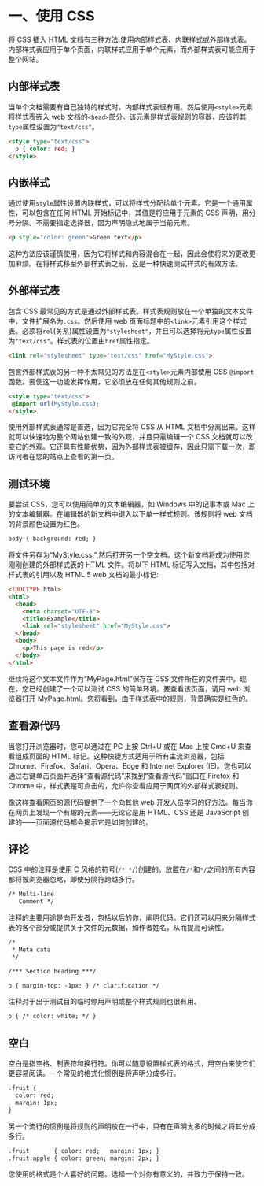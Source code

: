# 一、使用 CSS

将 CSS 插入 HTML 文档有三种方法:使用内部样式表、内联样式或外部样式表。内部样式表应用于单个页面，内联样式应用于单个元素，而外部样式表可能应用于整个网站。

## 内部样式表

当单个文档需要有自己独特的样式时，内部样式表很有用。然后使用`<style>`元素将样式表嵌入 web 文档的`<head>`部分。该元素是样式表规则的容器，应该将其`type`属性设置为`"text/css"`。

```html
<style type="text/css">
  p { color: red; }
</style>

```

## 内嵌样式

通过使用`style`属性设置内联样式，可以将样式分配给单个元素。它是一个通用属性，可以包含在任何 HTML 开始标记中，其值是将应用于元素的 CSS 声明，用分号分隔。不需要指定选择器，因为声明隐式地属于当前元素。

```html
<p style="color: green">Green text</p>

```

这种方法应该谨慎使用，因为它将样式和内容混合在一起，因此会使将来的更改更加麻烦。在将样式移至外部样式表之前，这是一种快速测试样式的有效方法。

## 外部样式表

包含 CSS 最常见的方式是通过外部样式表。样式表规则放在一个单独的文本文件中，文件扩展名为`.css`。然后使用 web 页面标题中的`<link>`元素引用这个样式表。必须将`rel`(关系)属性设置为`"stylesheet"`，并且可以选择将元`type`属性设置为`"text/css"`。样式表的位置由`href`属性指定。

```html
<link rel="stylesheet" type="text/css" href="MyStyle.css">

```

包含外部样式表的另一种不太常见的方法是在`<style>`元素内部使用 CSS `@import`函数。要使这一功能发挥作用，它必须放在任何其他规则之前。

```html
<style type="text/css">
 @import url(MyStyle.css);
</style>

```

使用外部样式表通常是首选，因为它完全将 CSS 从 HTML 文档中分离出来。这样就可以快速地为整个网站创建一致的外观，并且只需编辑一个 CSS 文档就可以改变它的外观。它还具有性能优势，因为外部样式表被缓存，因此只需下载一次，即访问者在您的站点上查看的第一页。

## 测试环境

要尝试 CSS，您可以使用简单的文本编辑器，如 Windows 中的记事本或 Mac 上的文本编辑器。在编辑器的新文档中键入以下单一样式规则。该规则将 web 文档的背景颜色设置为红色。

```html
body { background: red; }

```

将文件另存为“MyStyle.css ”,然后打开另一个空文档。这个新文档将成为使用您刚刚创建的外部样式表的 HTML 文件。将以下 HTML 标记写入文档，其中包括对样式表的引用以及 HTML 5 web 文档的最小标记:

```html
<!DOCTYPE html>
<html>
  <head>
    <meta charset="UTF-8">
    <title>Example</title>
    <link rel="stylesheet" href="MyStyle.css">
  </head>
  <body>
    <p>This page is red</p>
  </body>
</html>

```

继续将这个文本文件作为“MyPage.html”保存在 CSS 文件所在的文件夹中。现在，您已经创建了一个可以测试 CSS 的简单环境。要查看该页面，请用 web 浏览器打开 MyPage.html。您将看到，由于样式表中的规则，背景确实是红色的。

## 查看源代码

当您打开浏览器时，您可以通过在 PC 上按 Ctrl+U 或在 Mac 上按 Cmd+U 来查看组成页面的 HTML 标记。这种快捷方式适用于所有主流浏览器，包括 Chrome、Firefox、Safari、Opera、Edge 和 Internet Explorer (IE)。您也可以通过右键单击页面并选择“查看源代码”来找到“查看源代码”窗口在 Firefox 和 Chrome 中，样式表是可点击的，允许你查看应用于网页的外部样式表规则。

像这样查看网页的源代码提供了一个向其他 web 开发人员学习的好方法。每当你在网页上发现一个有趣的元素——无论它是用 HTML、CSS 还是 JavaScript 创建的——页面源代码都会揭示它是如何创建的。

## 评论

CSS 中的注释是使用 C 风格的符号(`/* */`)创建的。放置在`/*`和`*/`之间的所有内容都将被浏览器忽略，即使分隔符跨越多行。

```html
/* Multi-line
   Comment */

```

注释的主要用途是向开发者，包括以后的你，阐明代码。它们还可以用来分隔样式表的各个部分或提供关于文件的元数据，如作者姓名，从而提高可读性。

```html
/*
 * Meta data
 */

/*** Section heading ***/

p { margin-top: -1px; } /* clarification */

```

注释对于出于测试目的临时停用声明或整个样式规则也很有用。

```html
p { /* color: white; */ }

```

## 空白

空白是指空格、制表符和换行符。你可以随意设置样式表的格式，用空白来使它们更容易阅读。一个常见的格式化惯例是将声明分成多行。

```html
.fruit {
  color: red;
  margin: 1px;
}

```

另一个流行的惯例是将规则的声明放在一行中，只有在声明太多的时候才将其分成多行。

```html
.fruit       { color: red;   margin: 1px; }
.fruit.apple { color: green; margin: 2px; }

```

您使用的格式是个人喜好的问题。选择一个对你有意义的，并致力于保持一致。